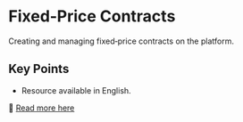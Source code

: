 # Fixed‑Price Contracts

Creating and managing fixed‑price contracts on the platform.

## Key Points
- Resource available in English.

📖 [Read more here](https://docs.example.com/contracts/fixed-price)
